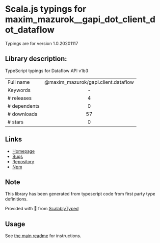 
# Scala.js typings for maxim_mazurok__gapi_dot_client_dot_dataflow

Typings are for version 1.0.20201117

## Library description:
TypeScript typings for Dataflow API v1b3

|                    |                 |
| ------------------ | :-------------: |
| Full name          | @maxim_mazurok/gapi.client.dataflow |
| Keywords           | - |
| # releases         | 4 |
| # dependents       | 0 |
| # downloads        | 57 |
| # stars            | 0 |

## Links
- [Homepage](https://github.com/Maxim-Mazurok/google-api-typings-generator#readme)
- [Bugs](https://github.com/Maxim-Mazurok/google-api-typings-generator/issues)
- [Repository](https://github.com/Maxim-Mazurok/google-api-typings-generator)
- [Npm](https://www.npmjs.com/package/%40maxim_mazurok%2Fgapi.client.dataflow)
    


## Note
This library has been generated from typescript code from first party type definitions.

Provided with :purple_heart: from [ScalablyTyped](https://github.com/oyvindberg/ScalablyTyped)

## Usage
See [the main readme](../../readme.md) for instructions.


